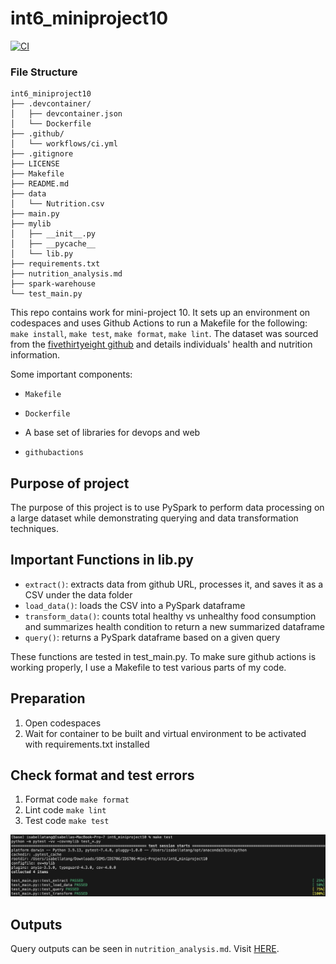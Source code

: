 # int6_miniproject10
[![CI](https://github.com/nogibjj/int6_miniproject10/actions/workflows/ci.yml/badge.svg)](https://github.com/nogibjj/int6_miniproject10/actions/workflows/ci.yml)

### File Structure
```
int6_miniproject10
├── .devcontainer/
│   ├── devcontainer.json
│   └── Dockerfile
├── .github/
│   └── workflows/ci.yml
├── .gitignore
├── LICENSE
├── Makefile
├── README.md
├── data
│   └── Nutrition.csv
├── main.py
├── mylib
│   ├── __init__.py
│   ├── __pycache__
│   └── lib.py
├── requirements.txt
├── nutrition_analysis.md
├── spark-warehouse
└── test_main.py
```
This repo contains work for mini-project 10. It sets up an environment on codespaces and uses Github Actions to run a Makefile for the following: `make install`, `make test`, `make format`, `make lint`. The dataset was sourced from the [fivethirtyeight github](https://github.com/fivethirtyeight/data/blob/master/nutrition-studies/raw_anonymized_data.csv) and details individuals' health and nutrition information.

Some important components:

* `Makefile`

* `Dockerfile`

* A base set of libraries for devops and web

* `githubactions` 

## Purpose of project
The purpose of this project is to use PySpark to perform data processing on a large dataset while demonstrating querying and data transformation techniques.
## Important Functions in lib.py
* `extract()`: extracts data from github URL, processes it, and saves it as a CSV under the data folder
* `load_data()`: loads the CSV into a PySpark dataframe
* `transform_data()`: counts total healthy vs unhealthy food consumption and summarizes health condition to return a new summarized dataframe
* `query()`: returns a PySpark dataframe based on a given query

These functions are tested in test_main.py. To make sure github actions is working properly, I use a Makefile to test various parts of my code. 

## Preparation
1. Open codespaces 
2. Wait for container to be built and virtual environment to be activated with requirements.txt installed 

## Check format and test errors 
1. Format code `make format`
2. Lint code `make lint`
3. Test code `make test`

<img width="600" alt="passing test cases image" src=pass_test.png>


## Outputs
Query outputs can be seen in `nutrition_analysis.md`. Visit [HERE](nutrition_analysis.md).